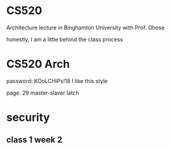 # CS520
Architecture lecture in Binghamton University with Prof. Ghose

honestly, I am a little behind the class process

# CS520 Arch
password: KOoLCHiPs!18
I like this style

page. 29
master-slaver latch

# security
## class 1 week 2
